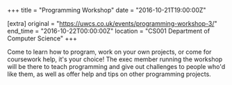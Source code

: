 +++
title = "Programming Workshop"
date = "2016-10-21T19:00:00Z"

[extra]
original = "https://uwcs.co.uk/events/programming-workshop-3/"    
end_time = "2016-10-22T00:00:00Z"
location = "CS001 Department of Computer Science"
+++

Come to learn how to program, work on your own projects, or come for coursework help, it's your choice\! The exec member running the workshop will be there to teach programming and give out challenges to people who'd like them, as well as offer help and tips on other programming projects.

